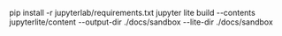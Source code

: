 
pip install -r jupyterlab/requirements.txt
jupyter lite build --contents jupyterlite/content --output-dir ./docs/sandbox --lite-dir ./docs/sandbox
